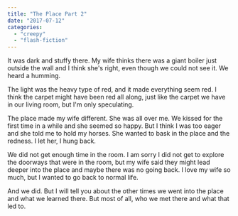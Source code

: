 ```yaml
---
title: "The Place Part 2"
date: "2017-07-12"
categories: 
  - "creepy"
  - "flash-fiction"
---
```


It was dark and stuffy there. My wife thinks there was a giant boiler just outside the wall and I think she's right, even though we could not see it. We heard a humming.

The light was the heavy type of red, and it made everything seem red. I think the carpet might have been red all along, just like the carpet we have in our living room, but I'm only speculating.

The place made my wife different. She was all over me. We kissed for the first time in a while and she seemed so happy. But I think I was too eager and she told me to hold my horses. She wanted to bask in the place and the redness. I let her, I hung back.

We did not get enough time in the room. I am sorry I did not get to explore the doorways that were in the room, but my wife said they might lead deeper into the place and maybe there was no going back. I love my wife so much, but I wanted to go back to normal life.

And we did. But I will tell you about the other times we went into the place and what we learned there. But most of all, who we met there and what that led to.
